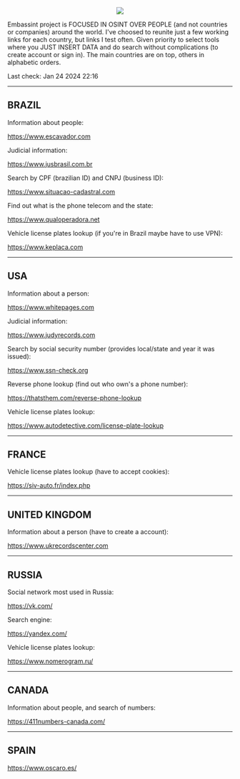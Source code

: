 
<p align="center">
  <img src="https://github.com/heltonx/embasint/assets/52825808/703cd256-e9ba-4de1-ac82-0463bfc3cb67" />
</p>

Embassint project is FOCUSED IN OSINT OVER PEOPLE (and not countries or companies) around the world. I've choosed to reunite just a few working links for each country, but links I test often. Given priority to select tools where you JUST INSERT DATA and do search without complications (to create account or sign in). The main countries are on top, others in alphabetic orders.

Last check: Jan 24 2024 22:16 

------------
BRAZIL
------------

Information about people:

https://www.escavador.com

Judicial information:

https://www.jusbrasil.com.br

Search by CPF (brazilian ID) and CNPJ (business ID):

https://www.situacao-cadastral.com

Find out what is the phone telecom and the state:

https://www.qualoperadora.net

Vehicle license plates lookup (if you're in Brazil maybe have to use VPN):

https://www.keplaca.com

------------
USA
------------

Information about a person:

https://www.whitepages.com

Judicial information:

https://www.judyrecords.com

Search by social security number (provides local/state and year it was issued):

https://www.ssn-check.org

Reverse phone lookup (find out who own's a phone number):

https://thatsthem.com/reverse-phone-lookup

Vehicle license plates lookup:

https://www.autodetective.com/license-plate-lookup

------------
FRANCE
------------

Vehicle license plates lookup (have to accept cookies):

https://siv-auto.fr/index.php

------------
UNITED KINGDOM
------------

Information about a person (have to create a account):

https://www.ukrecordscenter.com

------------
RUSSIA
------------

Social network most used in Russia:

https://vk.com/

Search engine:

https://yandex.com/

Vehicle license plates lookup:

https://www.nomerogram.ru/

------------
CANADA
------------

Information about people, and search of numbers:

https://411numbers-canada.com/

------------
SPAIN
------------

https://www.oscaro.es/

